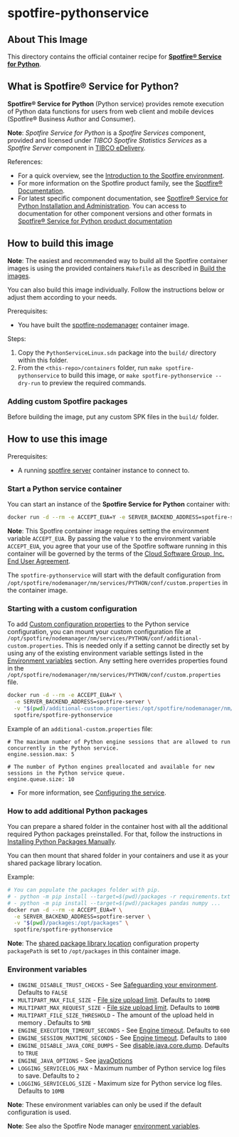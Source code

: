 # spotfire-pythonservice

## About This Image

This directory contains the official container recipe for **[Spotfire® Service for Python](https://docs.tibco.com/pub/sf-pysrv/latest/doc/html/TIB_sf-pysrv_install/pyinstall/topics/the_tibco_spotfire_service_for_python.html)**.

## What is Spotfire® Service for Python?

**Spotfire® Service for Python** (Python service) provides remote execution of Python data functions for users from web client and mobile devices (Spotfire® Business Author and Consumer).

**Note**: _Spotfire Service for Python_ is a _Spotfire Services_ component, provided and licensed under _TIBCO Spotfire Statistics Services_  as a _Spotfire Server_ component in [TIBCO eDelivery](https://edelivery.tibco.com/storefront/index.ep).

References:
- For a quick overview, see the [Introduction to the Spotfire environment](https://docs.tibco.com/pub/spotfire_server/latest/doc/html/TIB_sfire_server_tsas_admin_help/server/topics/introduction_to_the_spotfire_environment.html).
- For more information on the Spotfire product family, see the [Spotfire® Documentation](https://docs.tibco.com/products/spotfire/).
- For latest specific component documentation, see [Spotfire® Service for Python Installation and Administration](https://docs.tibco.com/pub/sf-pysrv/latest/doc/html/TIB_sf-pysrv_install/pyinstall-homepage.html).
You can access to documentation for other component versions and other formats in [Spotfire® Service for Python product documentation](https://docs.tibco.com/products/spotfire-service-for-python)

## How to build this image

**Note**: The easiest and recommended way to build all the Spotfire container images is using the provided containers `Makefile` as described in [Build the images](../../README.md#build-the-images).

You can also build this image individually.
Follow the instructions below or adjust them according to your needs.

Prerequisites:
- You have built the [spotfire-nodemanager](../spotfire-nodemanager/README.md) container image.

Steps:
1. Copy the `PythonServiceLinux.sdn` package into the `build/` directory within this folder.
2. From the `<this-repo>/containers` folder, run `make spotfire-pythonservice` to build this image, or `make spotfire-pythonservice --dry-run` to preview the required commands.

### Adding custom Spotfire packages

Before building the image, put any custom SPK files in the `build/` folder.

## How to use this image

Prerequisites:
- A running [spotfire server](../spotfire-server/README.md) container instance to connect to.

### Start a Python service container

You can start an instance of the **Spotfire Service for Python** container with:
```bash
docker run -d --rm -e ACCEPT_EUA=Y -e SERVER_BACKEND_ADDRESS=spotfire-server spotfire/spotfire-pythonservice
```

**Note**:  This Spotfire container image requires setting the environment variable `ACCEPT_EUA`.
By passing the value `Y` to the environment variable `ACCEPT_EUA`, you agree that your use of the Spotfire software running in this container will be governed by the terms of the [Cloud Software Group, Inc. End User Agreement](https://www.cloud.com/legal/terms).

The `spotfire-pythonservice` will start with the default configuration from `/opt/spotfire/nodemanager/nm/services/PYTHON/conf/custom.properties` in the container image.

### Starting with a custom configuration

To add [Custom configuration properties](https://docs.tibco.com/pub/sf-pysrv/latest/doc/html/TIB_sf-pysrv_install/_shared/install/topics/custom_configuration_properties.html) to the Python service configuration, you can mount your custom configuration file at `/opt/spotfire/nodemanager/nm/services/PYTHON/conf/additional-custom.properties`.
This is needed only if a setting cannot be directly set by using any of the existing environment variable settings listed in the [Environment variables](#environment-variables) section.
Any setting here overrides properties found in the `/opt/spotfire/nodemanager/nm/services/PYTHON/conf/custom.properties` file.

```bash
docker run -d --rm -e ACCEPT_EUA=Y \
  -e SERVER_BACKEND_ADDRESS=spotfire-server \
  -v "$(pwd)/additional-custom.properties:/opt/spotfire/nodemanager/nm/services/PYTHON/conf/additional-custom.properties" \
  spotfire/spotfire-pythonservice
```

Example of an `additional-custom.properties` file:
```
# The maximum number of Python engine sessions that are allowed to run concurrently in the Python service.
engine.session.max: 5

# The number of Python engines preallocated and available for new sessions in the Python service queue.
engine.queue.size: 10
```

- For more information, see [Configuring the service](https://docs.tibco.com/pub/sf-pysrv/latest/doc/html/TIB_sf-pysrv_install/_shared/install/topics/configuring_the_service.html).

### How to add additional Python packages

You can prepare a shared folder in the container host with all the additional required Python packages preinstalled.
For that, follow the instructions in [Installing Python Packages Manually](https://docs.tibco.com/pub/sf-pysrv/latest/doc/html/TIB_sf-pysrv_install/pyinstall/topics/installing_python_packages_manually.html).

You can then mount that shared folder in your containers and use it as your shared package library location.

Example:
```bash
# You can populate the packages folder with pip.
# - python -m pip install --target=$(pwd)/packages -r requirements.txt
# - python -m pip install --target=$(pwd)/packages pandas numpy ...
docker run -d --rm -e ACCEPT_EUA=Y \
  -e SERVER_BACKEND_ADDRESS=spotfire-server \
  -v "$(pwd)/packages:/opt/packages" \
  spotfire/spotfire-pythonservice
```

**Note**: The [shared package library location](https://docs.tibco.com/pub/sf-pysrv/latest/doc/html/TIB_sf-pysrv_install/_shared/install/topics/package_library_location.html) configuration property `packagePath` is set to `/opt/packages` in this container image.

### Environment variables

- `ENGINE_DISABLE_TRUST_CHECKS` - See [Safeguarding your environment](https://docs.tibco.com/pub/sf-pysrv/latest/doc/html/TIB_sf-pysrv_install/_shared/install/topics/safeguarding_your_environment.html). Defaults to `FALSE`
- `MULTIPART_MAX_FILE_SIZE` - [File size upload limit](https://docs.tibco.com/pub/sf-pysrv/latest/doc/html/TIB_sf-pysrv_install/_shared/install/topics/file_size_limit_for_spring_multipart_file.html). Defaults to `100MB`
- `MULTIPART_MAX_REQUEST_SIZE` - [File size upload limit](https://docs.tibco.com/pub/sf-pysrv/latest/doc/html/TIB_sf-pysrv_install/_shared/install/topics/file_size_limit_for_spring_multipart_file.html). Defaults to `100MB`
- `MULTIPART_FILE_SIZE_THRESHOLD` - The amount of the upload held in memory . Defaults to `5MB`
- `ENGINE_EXECUTION_TIMEOUT_SECONDS` - See [Engine timeout](https://docs.tibco.com/pub/sf-pysrv/latest/doc/html/TIB_sf-pysrv_install/_shared/install/topics/engine_timeout.html). Defaults to `600`
- `ENGINE_SESSION_MAXTIME_SECONDS` - See [Engine timeout](https://docs.tibco.com/pub/sf-pysrv/latest/doc/html/TIB_sf-pysrv_install/_shared/install/topics/engine_timeout.html). Defaults to `1800`
- `ENGINE_DISABLE_JAVA_CORE_DUMPS` - See [disable.java.core.dump](https://docs.tibco.com/pub/sf-pysrv/latest/doc/html/TIB_sf-pysrv_install/_shared/install/topics/manage_java_options.html). Defaults to `TRUE`
- `ENGINE_JAVA_OPTIONS` - See [javaOptions](https://docs.tibco.com/pub/sf-pysrv/latest/doc/html/TIB_sf-pysrv_install/_shared/install/topics/manage_java_options.html)
- `LOGGING_SERVICELOG_MAX` - Maximum number of Python service log files to save. Defaults to `2`
- `LOGGING_SERVICELOG_SIZE` - Maximum size for Python service log files. Defaults to `10MB`

**Note**: These environment variables can only be used if the default configuration is used.

**Note**: See also the Spotfire Node manager [environment variables](../spotfire-nodemanager/README.md#environment-variables).
